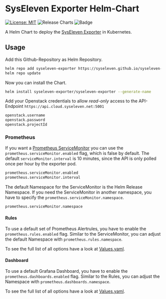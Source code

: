 # SysEleven Exporter Helm-Chart
[![License: MIT](https://img.shields.io/badge/License-MIT-yellow.svg)](https://opensource.org/licenses/MIT)
![Release Charts](https://github.com/vfm/syseleven-exporter-chart/workflows/Release%20Charts/badge.svg?branch=main)
![Badge](https://img.shields.io/badge/made%20with%20%E2%9D%A4%20by-vfm-002C5B)


A Helm Chart to deploy the [SysEleven Exporter](https://github.com/syseleven/syseleven-exporter) in Kubernetes.

## Usage

Add this Github-Repository as Helm Repository.

```bash
helm repo add syseleven-exporter https://syseleven.github.io/syseleven-exporter-chart
helm repo update
```

Now you can install the Chart.

```bash
helm install syseleven-exporter/syseleven-exporter --generate-name
```

Add your Openstack credentials to allow *read-only* access to the API-Endpoint `https://api.cloud.syseleven.net:5001`

```bash
openstack.username
openstack.password
openstack.projectId
```

### Prometheus

If you want a [Prometheus ServiceMonitor](https://github.com/prometheus-operator/prometheus-operator/blob/master/Documentation/api.md#servicemonitor) you can use the `prometheus.serviceMonitor.enabled` flag, which is false by default. The default `serviceMonitor.interval` is 10 minutes, since the API is only polled once per hour by the exporter pod.

```bash
prometheus.serviceMonitor.enabled
prometheus.serviceMonitor.interval
```

The default Namespace for the ServiceMonitor is the Helm Release Namespace.
If you need the ServiceMonitor in another namespace, you have to specify the `prometheus.serviceMonitor.namespace`.

```bash
prometheus.serviceMonitor.namespace
```

#### Rules

To use a default set of Prometheus Alertrules, you have to enable the `prometheus.rules.enabled` flag. Similar to the ServiceMonitor, you can adjust the default Namespace with `prometheus.rules.namespace`.

To see the full list of all options have a look at [Values.yaml](charts/syseleven-exporter-chart/values.yaml).


#### Dashboard

To use a default Grafana Dashboard, you have to enable the `prometheus.dashboards.enabled` flag. Similar to the Rules, you can adjust the Namespace with `prometheus.dashboards.namespace`.

To see the full list of all options have a look at [Values.yaml](charts/syseleven-exporter-chart/values.yaml).
